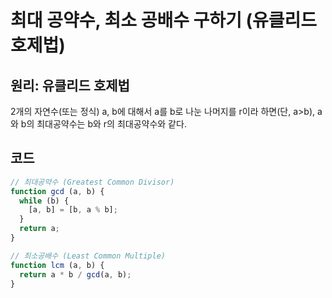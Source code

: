 # 최대 공약수, 최소 공배수 구하기 (유클리드 호제법)

## 원리: 유클리드 호제법

2개의 자연수(또는 정식) a, b에 대해서 a를 b로 나눈 나머지를 r이라 하면(단, a>b), a와 b의 최대공약수는 b와 r의 최대공약수와 같다.  

## 코드

```js
// 최대공약수 (Greatest Common Divisor)
function gcd (a, b) {
  while (b) {
    [a, b] = [b, a % b];
  }
  return a;
}

// 최소공배수 (Least Common Multiple)
function lcm (a, b) {
  return a * b / gcd(a, b);
}
```